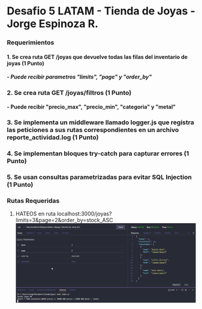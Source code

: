 # Desafio 5 LATAM - Tienda de Joyas - Jorge Espinoza R.

### Requerimientos

#### 1. Se crea ruta GET /joyas que devuelve todas las filas del inventario de joyas (1 Punto)
##### - Puede recibir parametros "limits", "page" y "order_by"
### 2. Se crea ruta GET /joyas/filtros  (1 Punto)
#### - Puede recibir "precio_max", "precio_min", "categoria" y "metal"
### 3. Se implementa un middleware llamado logger.js que registra las peticiones a sus rutas correspondientes en un archivo reporte_actividad.log  (1 Punto)
### 4. Se implementan bloques try-catch para capturar errores (1 Punto)
### 5. Se usan consultas parametrizadas para evitar SQL Injection (1 Punto)

### Rutas Requeridas
1. HATEOS en ruta localhost:3000/joyas?limits=3&page=2&order_by=stock_ASC
   ![alt text](https://github.com/jierzen/joyas/blob/main/consulta%201.png)
